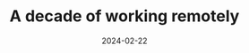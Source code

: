 ---
title: A decade of working remotely
description: Lynn reflects on 10 years of working remotely with a list of thoughts and observations.
url: https://lynnandtonic.com/thoughts/entries/a-decade-of-working-remotely/
date: 2024-02-22
rss: true
---